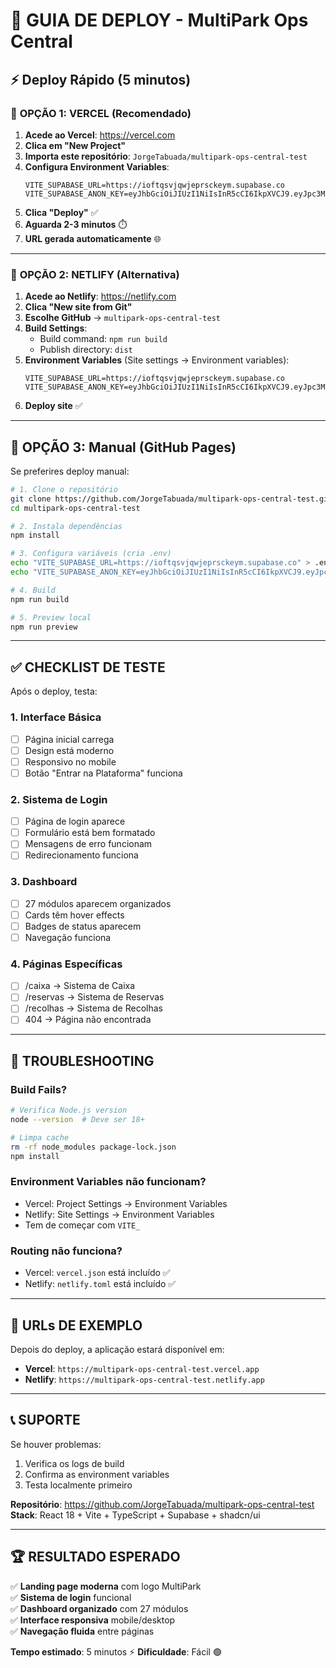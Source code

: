# 🚀 GUIA DE DEPLOY - MultiPark Ops Central

## ⚡ Deploy Rápido (5 minutos)

### 🎯 **OPÇÃO 1: VERCEL (Recomendado)**

1. **Acede ao Vercel**: https://vercel.com
2. **Clica em "New Project"**
3. **Importa este repositório**: `JorgeTabuada/multipark-ops-central-test`
4. **Configura Environment Variables**:
   ```
   VITE_SUPABASE_URL=https://ioftqsvjqwjeprsckeym.supabase.co
   VITE_SUPABASE_ANON_KEY=eyJhbGciOiJIUzI1NiIsInR5cCI6IkpXVCJ9.eyJpc3MiOiJzdXBhYmFzZSIsInJlZiI6ImlvZnRxc3ZqcXdqZXByc2NrZXltIiwicm9sZSI6ImFub24iLCJpYXQiOjE3NDcxNTYwNzQsImV4cCI6MjA2MjczMjA3NH0.TXDfhioMFVNxLhjKgpXAxnKCPOl5n8QWpOkX2eafbYw
   ```
5. **Clica "Deploy"** ✅
6. **Aguarda 2-3 minutos** ⏱️
7. **URL gerada automaticamente** 🌐

---

### 🎯 **OPÇÃO 2: NETLIFY (Alternativa)**

1. **Acede ao Netlify**: https://netlify.com
2. **Clica "New site from Git"**
3. **Escolhe GitHub** → `multipark-ops-central-test`
4. **Build Settings**:
   - Build command: `npm run build`
   - Publish directory: `dist`
5. **Environment Variables** (Site settings → Environment variables):
   ```
   VITE_SUPABASE_URL=https://ioftqsvjqwjeprsckeym.supabase.co
   VITE_SUPABASE_ANON_KEY=eyJhbGciOiJIUzI1NiIsInR5cCI6IkpXVCJ9.eyJpc3MiOiJzdXBhYmFzZSIsInJlZiI6ImlvZnRxc2...
   ```
6. **Deploy site** ✅

---

## 🎯 **OPÇÃO 3: Manual (GitHub Pages)**

Se preferires deploy manual:

```bash
# 1. Clone o repositório
git clone https://github.com/JorgeTabuada/multipark-ops-central-test.git
cd multipark-ops-central-test

# 2. Instala dependências
npm install

# 3. Configura variáveis (cria .env)
echo "VITE_SUPABASE_URL=https://ioftqsvjqwjeprsckeym.supabase.co" > .env
echo "VITE_SUPABASE_ANON_KEY=eyJhbGciOiJIUzI1NiIsInR5cCI6IkpXVCJ9.eyJpc3MiOiJzdXBhYmFzZSIsInJlZiI6Imlvb..." >> .env

# 4. Build
npm run build

# 5. Preview local
npm run preview
```

---

## ✅ **CHECKLIST DE TESTE**

Após o deploy, testa:

### **1. Interface Básica**
- [ ] Página inicial carrega
- [ ] Design está moderno
- [ ] Responsivo no mobile
- [ ] Botão "Entrar na Plataforma" funciona

### **2. Sistema de Login**
- [ ] Página de login aparece
- [ ] Formulário está bem formatado
- [ ] Mensagens de erro funcionam
- [ ] Redirecionamento funciona

### **3. Dashboard**
- [ ] 27 módulos aparecem organizados
- [ ] Cards têm hover effects
- [ ] Badges de status aparecem
- [ ] Navegação funciona

### **4. Páginas Específicas**
- [ ] /caixa → Sistema de Caixa
- [ ] /reservas → Sistema de Reservas
- [ ] /recolhas → Sistema de Recolhas
- [ ] 404 → Página não encontrada

---

## 🔧 **TROUBLESHOOTING**

### **Build Fails?**
```bash
# Verifica Node.js version
node --version  # Deve ser 18+

# Limpa cache
rm -rf node_modules package-lock.json
npm install
```

### **Environment Variables não funcionam?**
- Vercel: Project Settings → Environment Variables
- Netlify: Site Settings → Environment Variables
- Tem de começar com `VITE_`

### **Routing não funciona?**
- Vercel: `vercel.json` está incluído ✅
- Netlify: `netlify.toml` está incluído ✅

---

## 🎯 **URLs DE EXEMPLO**

Depois do deploy, a aplicação estará disponível em:
- **Vercel**: `https://multipark-ops-central-test.vercel.app`
- **Netlify**: `https://multipark-ops-central-test.netlify.app`

---

## 📞 **SUPORTE**

Se houver problemas:
1. Verifica os logs de build
2. Confirma as environment variables
3. Testa localmente primeiro

**Repositório**: https://github.com/JorgeTabuada/multipark-ops-central-test
**Stack**: React 18 + Vite + TypeScript + Supabase + shadcn/ui

---

## 🏆 **RESULTADO ESPERADO**

✅ **Landing page moderna** com logo MultiPark  
✅ **Sistema de login** funcional  
✅ **Dashboard organizado** com 27 módulos  
✅ **Interface responsiva** mobile/desktop  
✅ **Navegação fluida** entre páginas  

**Tempo estimado**: 5 minutos ⚡
**Dificuldade**: Fácil 🟢
